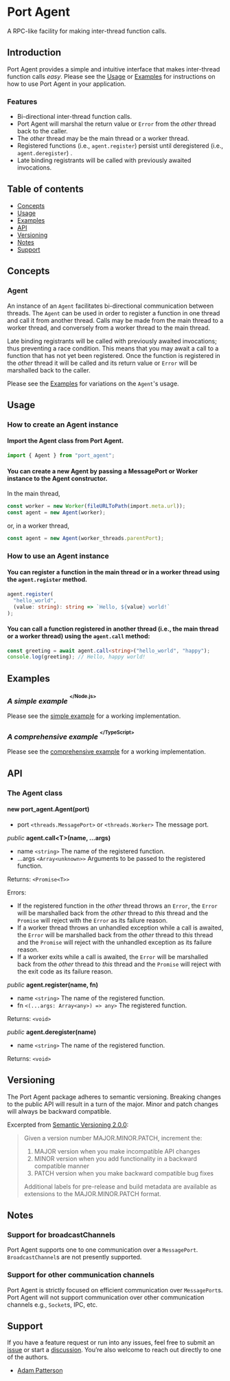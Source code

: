 # Port Agent

A RPC-like facility for making inter-thread function calls.

## Introduction

Port Agent provides a simple and intuitive interface that makes inter-thread function calls _easy_. Please see the [Usage](#usage) or [Examples](#examples) for instructions on how to use Port Agent in your application.

### Features

- Bi-directional inter-thread function calls.
- Port Agent will marshal the return value or `Error` from the _other_ thread back to the caller.
- The _other_ thread may be the main thread or a worker thread.
- Registered functions (i.e., `agent.register`) persist until deregistered (i.e., `agent.deregister`) .
- Late binding registrants will be called with previously awaited invocations.

## Table of contents

- [Concepts](#concepts)
- [Usage](#usage)
- [Examples](#examples)
- [API](#api)
- [Versioning](#versioning)
- [Notes](#notes)
- [Support](#support)

## Concepts

### Agent

An instance of an `Agent` facilitates bi-directional communication between threads. The `Agent` can be used in order to register a function in one thread and call it from another thread. Calls may be made from the main thread to a worker thread, and conversely from a worker thread to the main thread.

Late binding registrants will be called with previously awaited invocations; thus preventing a race condition. This means that you may await a call to a function that has not yet been registered. Once the function is registered in the _other_ thread it will be called and its return value or `Error` will be marshalled back to the caller.

Please see the [Examples](#examples) for variations on the `Agent`'s usage.

## Usage

### How to create an Agent instance

#### Import the Agent class from Port Agent.

```ts
import { Agent } from "port_agent";
```

#### You can create a new Agent by passing a MessagePort or Worker instance to the Agent constructor.

In the main thread,

```ts
const worker = new Worker(fileURLToPath(import.meta.url));
const agent = new Agent(worker);
```

or, in a worker thread,

```ts
const agent = new Agent(worker_threads.parentPort);
```

### How to use an Agent instance

#### You can register a function in the main thread or in a worker thread using the `agent.register` method.

```ts
agent.register(
  "hello_world",
  (value: string): string => `Hello, ${value} world!`
);
```

#### You can call a function registered in another thread (i.e., the main thread or a worker thread) using the `agent.call` method:

```ts
const greeting = await agent.call<string>("hello_world", "happy");
console.log(greeting); // Hello, happy world!
```

## Examples

### _A simple example_ <sup><sup>\</Node.js\></sup></sup>

Please see the [simple example](https://github.com/faranalytics/port_agent/tree/main/examples/simple) for a working implementation.

### _A comprehensive example_ <sup><sup>\</TypeScript\></sup></sup>

Please see the [comprehensive example](https://github.com/faranalytics/port_agent/tree/main/examples/comprehensive) for a working implementation.

## API

### The Agent class

#### new port_agent.Agent(port)

- port `<threads.MessagePort>` or `<threads.Worker>` The message port.

_public_ **agent.call\<T\>(name, ...args)**

- name `<string>` The name of the registered function.
- ...args `<Array<unknown>>` Arguments to be passed to the registered function.

Returns: `<Promise<T>>`

Errors:

- If the registered function in the _other_ thread throws an `Error`, the `Error` will be marshalled back from the _other_ thread to _this_ thread and the `Promise` will reject with the `Error` as its failure reason.
- If a worker thread throws an unhandled exception while a call is awaited, the `Error` will be marshalled back from the _other_ thread to _this_ thread and the `Promise` will reject with the unhandled exception as its failure reason.
- If a worker exits while a call is awaited, the `Error` will be marshalled back from the _other_ thread to _this_ thread and the `Promise` will reject with the exit code as its failure reason.

_public_ **agent.register(name, fn)**

- name `<string>` The name of the registered function.
- fn `<(...args: Array<any>) => any>` The registered function.

Returns: `<void>`

_public_ **agent.deregister(name)**

- name `<string>` The name of the registered function.

Returns: `<void>`

## Versioning

The Port Agent package adheres to semantic versioning. Breaking changes to the public API will result in a turn of the major. Minor and patch changes will always be backward compatible.

Excerpted from [Semantic Versioning 2.0.0](https://semver.org/):

> Given a version number MAJOR.MINOR.PATCH, increment the:
>
> 1. MAJOR version when you make incompatible API changes
> 2. MINOR version when you add functionality in a backward compatible manner
> 3. PATCH version when you make backward compatible bug fixes
>
> Additional labels for pre-release and build metadata are available as extensions to the MAJOR.MINOR.PATCH format.

## Notes

### Support for broadcastChannels

Port Agent supports one to one communication over a `MessagePort`. `BroadcastChannel`s are not presently supported.

### Support for other communication channels

Port Agent is strictly focused on efficient communication over `MessagePort`s. Port Agent will not support communication over other communication channels e.g., `Socket`s, IPC, etc.

## Support

If you have a feature request or run into any issues, feel free to submit an [issue](https://github.com/faranalytics/port_agent/issues) or start a [discussion](https://github.com/faranalytics/port_agent/discussions). You’re also welcome to reach out directly to one of the authors.

- [Adam Patterson](https://github.com/adamjpatterson)
